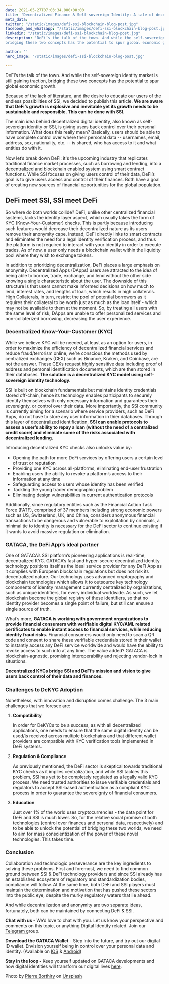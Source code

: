 ```yaml
---
date: 2021-05-27T07:03:34.000+00:00
title: 'Decentralized Finance & Self-sovereign Identity: A tale of decentralization'
meta_data:
twitter: "/static/images/defi-ssi-blockchain-blog-post.jpg"
facebook_and_whatsapp: "/static/images/defi-ssi-blockchain-blog-post.jpg"
linkedin: "/static/images/defi-ssi-blockchain-blog-post.jpg"
description: 'DeFi’s the talk of the town. And while the self-sovereign identity market is still gaining traction,
bridging these two concepts has the potential to spur global economic growth'

author: ''
hero_image: "/static/images/defi-ssi-blockchain-blog-post.jpg"

---
```

DeFi’s the talk of the town. And while the self-sovereign identity market is still gaining traction, bridging these two
concepts has the potential to spur global economic growth.

Because of the lack of literature, and the desire to educate our users of the endless possibilities of SSI, we decided
to publish this article. **We are aware that DeFi’s growth is explosive and inevitable yet its growth needs to be
sustainable and responsible. This can be done with SSI.**

The main idea behind decentralized digital identity, also known as self-sovereign identity or SSI, is giving users back
control over their personal information. What does this really mean? Basically, users should be able to have complete
control over where their personal data -- usernames, email, address, sex, nationality, etc. -- is shared, who has access
to it and what entities do with it.

Now let’s break down DeFi: it's the upcoming industry that replicates traditional finance market processes, such as
borrowing and lending, into a decentralized and blockchain enabled system using smart contract functions. While SSI
focuses on giving users control of their data, DeFi’s goal is to give users access and control of their finances. Both
have a goal of creating new sources of financial opportunities for the global population.

## DeFi meet SSI, SSI meet DeFi

So where do both worlds collide? DeFi, unlike other centralized financial systems, lacks the identity layer aspect,
which usually takes the form of KYC (Know-Your-Customer) checks. This is partly because introducing such features would
decrease their decentralized nature as its users remove their anonymity cape. Instead, DeFi directly links to smart
contracts and eliminates the need for a legal identity verification process, and thus the platform is not required to
interact with your identity in order to execute trades. As of now, a user only needs a blockchain wallet within the
liquidity pool where they wish to exchange tokens.

In addition to prioritizing decentralization, DeFi places a large emphasis on anonymity. Decentralized Apps (DApps)
users are attracted to the idea of being able to borrow, trade, exchange, and lend without the other side knowing a
single characteristic about the user. The downside of this structure is that users cannot make informed decisions on how
much to lend, interest rates, and lengths of loan, which results in high collaterals. High Collaterals, in turn,
restrict the pool of potential borrowers as it requires their collateral to be worth just as much as the loan itself -
which may not be available to them at the moment. So, by treating all users with the same level of risk, DApps are
unable to offer personalized services and non-collaterized borrowing, decreasing the user experience.

### Decentralized Know-Your-Customer (KYC)

While we believe KYC will be needed, at least as an option for users, in order to maximize the efficiency of
decentralized financial services and reduce fraud/terrorism online, we’re conscious the methods used by centralized
exchanges (CEX) such as Binance, Kraken, and Coinbase, are not the answer. These CEXs request highly sensitive data
including proof of address and personal identification documents, which are then stored in their databases.  **The
solution is a decentralized KYC model using self-sovereign identity technology.**

SSI is built on blockchain fundamentals but maintains identity credentials stored off-chain, hence its technology
enables participants to securely identify themselves with only necessary information and guarantees their sovereignty,
or control over their data. More importantly, the SSI community is currently aiming for a scenario where service
providers, such as DeFi Apps, do not have to store any user information in thier databases. Through this layer of
decentralized identification, **SSI can enable protocols to assess a user’s ability to repay a loan (without the need of
a centralized credit score) and eliminate some of the risks associated with decentralized lending.**

Introducing decentralized KYC checks also unlocks value by:

* Opening the path for more DeFi services by offering users a certain level of trust or reputation
* Providing one KYC across all-platforms, eliminating end-user frustration
* Enabling users the ability to revoke a platform’s access to their information at any time
* Safeguarding access to users whose identity has been verified
* Tackling the young trader demographic problem
* Eliminating design vulnerabilities in current authentication protocols

Additionally, since regulatory entities such as the Financial Action Task Force (FATF), comprised of 37 members
including strong economic powers such as US, Switzerland, UK, and China, considers anonymous financial transactions to
be dangerous and vulnerable to exploitation by criminals, a minimal tie to identity is necessary for the DeFi sector to
continue existing if it wants to avoid massive regulation or elimination.

### GATACA, the DeFi App’s ideal partner

One of GATACA’s SSI platform’s pioneering applications is real-time, decentralized KYC. GATACA’s fast and hyper-secure
decentralized identity technology positions itself as the ideal service provider for any DeFi App as it complies with
European blockchain regulations but does not risk its decentralized nature. Our technology uses advanced cryptography
and blockchain technologies which allows it to outsource key technology components of identity management currently
centralized by organizations, such as unique identifiers, for every individual worldwide. As such, we let blockchain
become the global registry of these identifiers, so that no identity provider becomes a single point of failure, but
still can ensure a single source of truth.

What’s more, **GATACA is working with government organizations to provide financial consumers with verifiable digital
KYC/AML related certificates to enable instant access to financial services, while reducing identity fraud risks.**
Financial consumers would only need to scan a QR code and consent to share these verifiable credentials stored in their
wallet to instantly access any DeFi service worldwide and would have the ability to revoke access to such info at any
time. The value added? GATACA is blockchain-agnostic, promising interoperability and rejecting vendor-lock in
situations.

**Decentralized KYCs bridge SSI and DeFi’s mission and vision to give users back control of their data and finances.**

### Challenges to DeKYC Adoption

Nonetheless, with innovation and disruption comes challenge. The 3 main challenges that we foresee are:

1. **Compatibility**

   In order for DeKYCs to be a success, as with all decentralized applications, one needs to ensure that the same
   digital identity can be used/is received across multiple blockchains and that different wallet providers are
   compatible with KYC verification tools implemented in DeFi systems.
2. **Regulation & Compliance**

   As previously mentioned, the DeFi sector is skeptical towards traditional KYC checks as it implies centralization,
   and while SSI tackles this problem, SSI has yet to be completely regulated as a legally valid KYC process. We need
   trusted authorities to issue verifiable credentials and regulators to accept SSI-based authentication as a compliant
   KYC process in order to guarantee the sovereignty of financial consumers.
3. **Education**

   Just over 1% of the world uses cryptocurrencies - the data point for DeFi and SSI is much lower. So, for the relative
   social promise of both technologies (control over finances and personal data, respectively) and to be able to unlock
   the potential of bridging these two worlds, we need to aim for mass conscientization of the power of these novel
   technologies. This takes time.

### Conclusion

Collaboration and technologic perseverance are the key ingredients to solving these problems. First and foremost, we
need to find common ground between SSI & DeFi technology providers and since SSI already has an established ecosystem of
regulatory and standardization bodies, compliance will follow. At the same time, both DeFi and SSI players must maintain
the determination and motivation that has pushed these sectors into the public eye, despite the murky regulatory waters
that lie ahead.

And while decentralization and anonymity are two separate ideas, fortunately, both can be maintained by connecting DeFi
& SSI.

**Chat with us -** We’d love to chat with you. Let us know your perspective and comments on this topic, or anything
Digital Identity related. Join our [Telegram ](https://t.me/digitalidentityinsights)group.

**Download the GATACA Wallet** - Step into the future, and try out our digital ID wallet. Envision yourself being in
control over your personal data and identity. (Available on [IOS](https://apps.apple.com/us/app/gataca/id1498607616)
& [Android](https://play.google.com/store/apps/details?id=com.gataca.identity))

**Stay in the loop -** Keep yourself updated on GATACA developments and how digital identities will transform our
digital lives [here]().

Photo by [Pierre Borthiry](https://unsplash.com/@peiobty) on [Unsplash](https://unsplash.com/)
